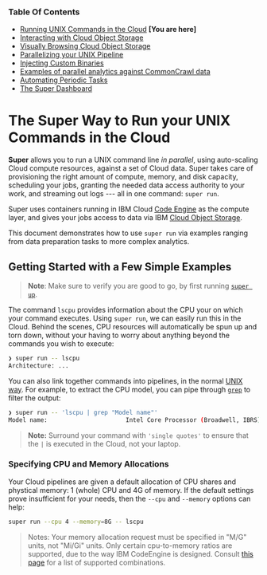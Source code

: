 ### Table Of Contents

- [Running UNIX Commands in the Cloud](./README.md#readme) **[You are here]**
- [Interacting with Cloud Object Storage](./super-cos.md#readme)
- [Visually Browsing Cloud Object Storage](./super-browse.md#readme)
- [Parallelizing your UNIX Pipeline](./super-parallelism.md#readme)
- [Injecting Custom Binaries](./super-cloudbin.md#readme)
- [Examples of parallel analytics against CommonCrawl data](../blogs/2-Super-Examples/README.md#readme)
- [Automating Periodic Tasks](./super-every.md)
- [The Super Dashboard](./super-dashboard.md#readme)

# The Super Way to Run your UNIX Commands in the Cloud

**Super** allows you to run a UNIX command line *in parallel*, using
auto-scaling Cloud compute resources, against a set of Cloud data.
Super takes care of provisioning the right amount of compute, memory,
and disk capacity, scheduling your jobs, granting the needed data
access authority to your work, and streaming out logs --- all in one
command: `super run`.

Super uses containers running in IBM Cloud [Code
Engine](https://www.ibm.com/cloud/code-engine) as the compute layer,
and gives your jobs access to data via IBM [Cloud Object
Storage](https://www.ibm.com/cloud/object-storage).

This document demonstrates how to use `super run` via examples ranging
from data preparation tasks to more complex analytics. <!--
Separately, you may be interested in the [detailed usage guide for
`super run`](./super-run.md). -->

## Getting Started with a Few Simple Examples

> **Note**: Make sure to verify you are good to go, by first running
> [`super up`](./super-up.md).

The command `lscpu` provides information about the CPU your on which
your command executes. Using `super run`, we can easily run this in
the Cloud. Behind the scenes, CPU resources will automatically be spun
up and torn down, without your having to worry about anything beyond
the commands you wish to execute:

```sh
❯ super run -- lscpu
Architecture: ...
```

You can also link together commands into pipelines, in the normal
[UNIX way](https://en.wikipedia.org/wiki/Unix_philosophy). For
example, to extract the CPU model, you can pipe through
[`grep`](https://en.wikipedia.org/wiki/Grep) to filter the output:

```sh
❯ super run -- 'lscpu | grep "Model name"'
Model name:                      Intel Core Processor (Broadwell, IBRS)
```

> **Note:** Surround your command with `'single quotes'` to ensure
> that the `|` is executed in the Cloud, not your laptop.

### Specifying CPU and Memory Allocations

Your Cloud pipelines are given a default allocation of CPU shares and
phystical memory: 1 (whole) CPU and 4G of memory.  If the default
settings prove insufficient for your needs, then the `--cpu` and
`--memory` options can help:

```sh
super run --cpu 4 --memory=8G -- lscpu
```

> Notes: Your memory allocation request must be specified in "M/G"
units, not "Mi/Gi" units. Only certain cpu-to-memory ratios are
supported, due to the way IBM CodeEngine is designed. Consult [this
page](https://cloud.ibm.com/docs/codeengine?topic=codeengine-mem-cpu-combo)
for a list of supported combinations.


<!--## Others

```sh
super run -p 30  -- 'yes hello world | dd bs=1000024 count=100000 | mc pipe /s3/ibm/us/south/pdata/data${JOB_INDEX}.txt'
``` -->
